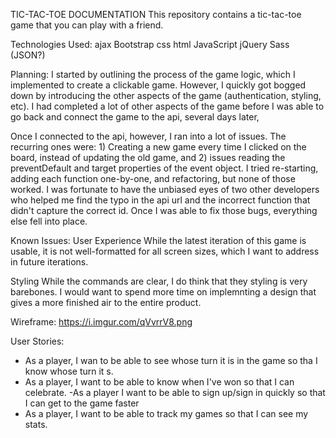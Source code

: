 TIC-TAC-TOE DOCUMENTATION
This repository contains a tic-tac-toe game that you can play with a friend.

Technologies Used:
ajax
Bootstrap
css
html
JavaScript
jQuery
Sass
(JSON?)

Planning:
I started by outlining the process of the game logic, which I implemented to create a clickable game. However, I quickly got bogged down by introducing the other aspects of the game (authentication, styling, etc). I had completed a lot of other aspects of the game before I was able to go back and connect the game to the api, several days later,

Once I connected to the api, however, I ran into a lot of issues. The recurring ones were: 1) Creating a new game every time I clicked on the board, instead of updating the old game, and 2) issues reading the preventDefault and target properties of the event object. I tried re-starting, adding each function one-by-one, and refactoring, but none of those worked. I was fortunate to have the unbiased eyes of two other developers who helped me find the typo in the api url and the incorrect function that didn't capture the correct id. Once I was able to fix those bugs, everything else fell into place.

Known Issues:
User Experience
While the latest iteration of this game is usable, it is not well-formatted for all screen sizes, which I want to address in future iterations.

Styling
While the commands are clear, I do think that they styling is very barebones. I would want to spend more time on implemnting a design that gives a more finished air to the entire product.

Wireframe: https://i.imgur.com/qVvrrV8.png

User Stories:
- As a player, I wan to be able to see whose turn it is in the game so tha I know whose turn it s.
- As a player, I want to be able to know when I've won so that I can celebrate.
-As a player I want to be able to sign up/sign in quickly so that I can get to the game faster
- As a player, I want to be able to track my games so that I can see my stats.

